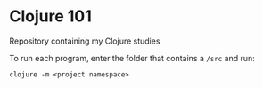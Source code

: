 # Clojure 101

Repository containing my Clojure studies

To run each program, enter the folder that contains a ```/src``` and run:

```
clojure -m <project namespace>
```